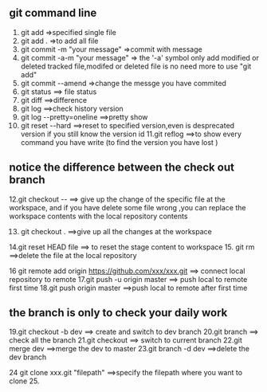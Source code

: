 
##  git command line
1. git add<file> =>specified single file
2. git add .  =>to add all file
3. git commit -m "your message"  =>commit with message
4. git commit -a-m "your message"  => the '-a' symbol only add modified or deleted tracked file,modifed or deleted file is no need more to use "git add"
5. git commit --amend  =>change the messge you have commited
6. git status  ==> file status
7. git diff  ==>difference
8. git log ==>check history version
9. git log --pretty=oneline  ==>pretty show
10. git reset --hard<version id>  ==>reset to specified version,even is desprecated version if you still know the version id
11.git reflog   ==>to show every command you have write (to find the version you have lost )

## notice    the difference between the check out branch
12.git checkout --<file> ==> give up the change of the specific file at the workspace, and if you have delete some file wrong ,you can replace the workspace contents with the local repository contents

13. git checkout .  ==>give up all the changes at the workspace

14.git reset HEAD file  ==> to reset the stage content to workspace
15. git rm  ==>delete the file  at the local repository

16 git remote add origin https://github.com/xxx/xxx.git  ==> connect local  repository to remote
17.git push -u origin master  ==> push local to remote first time
18.git push origin master  ==>push local to remote after first time

## the branch is only to check your daily work

19.git checkout -b dev   ==> create and switch to dev branch
20.git branch ==> check all the branch
21.git checkout<brachName> ==> switch to current branch
22.git merge dev  ==>merge the dev to master
23.git branch -d dev  ==>delete the dev branch

24 git clone xxx.git "filepath"  ==>specify the filepath where you want to clone
25.

